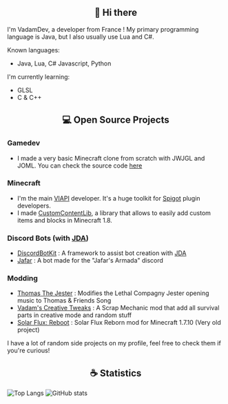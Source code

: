 <h2 align="center">👋 Hi there</h2>

I'm VadamDev, a developer from France !
My primary programming language is Java, but I also usually use Lua and C#.

Known languages:
- Java, Lua, C# Javascript, Python

I'm currently learning:
- GLSL
- C & C++

<h2 align="center">💻 Open Source Projects</h2>

### Gamedev
- I made a very basic Minecraft clone from scratch with JWJGL and JOML. You can check the source code [here](https://github.com/VadamDev/VoxelEngine)

### Minecraft
- I'm the main [VIAPI](https://github.com/VadamDev/VIAPI) developer. It's a huge toolkit for [Spigot](https://spigotmc.org/) plugin developers.
- I made [CustomContentLib](https://github.com/VadamDev/CustomContentLib), a library that allows to easily add custom items and blocks in Minecraft 1.8.

### Discord Bots (with [JDA](https://github.com/discord-jda/JDA))
- [DiscordBotKit](https://github.com/VadamDev/DiscordBotKit) : A framework to assist bot creation with [JDA](https://github.com/discord-jda/JDA)
- [Jafar](https://github.com/VadamDev/JafarBot) : A bot made for the "Jafar's Armada" discord

### Modding
- [Thomas The Jester](https://github.com/VadamDev/ThomasTheJester) : Modifies the Lethal Compagny Jester opening music to Thomas & Friends Song
- [Vadam's Creative Tweaks](https://github.com/VadamDev/VadamsCreativeTweaks) : A Scrap Mechanic mod that add all survival parts in creative mode and random stuff
- [Solar Flux: Reboot](https://github.com/VadamDev/SolarFluxReboot) : Solar Flux Reborn mod for Minecraft 1.7.10 (Very old project)

I have a lot of random side projects on my profile, feel free to check them if you're curious!

<h2 align="center">☕ Statistics</h2>

![Top Langs](https://github-readme-stats.vercel.app/api/top-langs/?username=VadamDev&layout=compact&theme=tokyonight)
![GitHub stats](https://github-readme-stats.vercel.app/api?username=VadamDev&theme=tokyonight)
